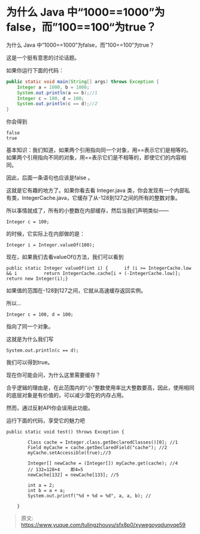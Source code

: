 # 为什么 Java 中“1000==1000”为false，而”100==100“为true？

为什么 Java 中“1000==1000”为false，而”100==100“为true？ 

这是一个挺有意思的讨论话题。

如果你运行下面的代码：
```java
public static void main(String[] args) throws Exception {
    Integer a = 1000, b = 1000;
    System.out.println(a == b);//1
    Integer c = 100, d = 100;
    System.out.println(c == d);//2
}

```


你会得到
```
false
true
```


基本知识：我们知道，如果两个引用指向同一个对象，用==表示它们是相等的。如果两个引用指向不同的对象，用==表示它们是不相等的，即使它们的内容相同。

因此，后面一条语句也应该是false 。

这就是它有趣的地方了。如果你看去看 Integer.java 类，你会发现有一个内部私有类，IntegerCache.java，它缓存了从-128到127之间的所有的整数对象。

所以事情就成了，所有的小整数在内部缓存，然后当我们声明类似——
```
Integer c = 100;
```


的时候，它实际上在内部做的是：
```
Integer i = Integer.valueOf(100);
```


现在，如果我们去看valueOf()方法，我们可以看到
```
public static Integer valueOf(int i) {      if (i >= IntegerCache.low && i          return IntegerCache.cache[i + (-IntegerCache.low)];      return new Integer(i);}
```
如果值的范围在-128到127之间，它就从高速缓存返回实例。

所以…
```
Integer c = 100, d = 100;
```


指向了同一个对象。

这就是为什么我们写
```
System.out.println(c == d);
```


我们可以得到true。

现在你可能会问，为什么这里需要缓存？

合乎逻辑的理由是，在此范围内的“小”整数使用率比大整数要高，因此，使用相同的底层对象是有价值的，可以减少潜在的内存占用。

然而，通过反射API你会误用此功能。

运行下面的代码，享受它的魅力吧

```
public static void test() throws Exception {

        Class cache = Integer.class.getDeclaredClasses()[0]; //1
        Field myCache = cache.getDeclaredField("cache"); //2
        myCache.setAccessible(true);//3

        Integer[] newCache = (Integer[]) myCache.get(cache); //4
        // 132=128+4    即4=5
        newCache[132] = newCache[133]; //5

        int a = 2;
        int b = a + a;
        System.out.printf("%d + %d = %d", a, a, b); //

    }
```



> 原文: <https://www.yuque.com/tulingzhouyu/sfx8p0/xywegoyqdunyqe59>
